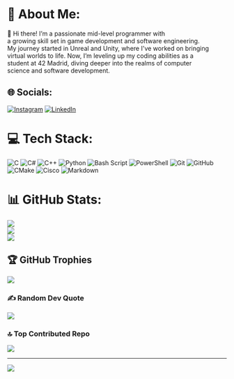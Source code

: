 # 💫 About Me:
👋 Hi there! I’m a passionate mid-level programmer with<br>a growing skill set in game development and software engineering.<br>My journey started in Unreal and Unity, where I've worked on bringing<br>virtual worlds to life. Now, I’m leveling up my coding abilities as a<br>student at 42 Madrid, diving deeper into the realms of computer<br>science and software development.


## 🌐 Socials:
[![Instagram](https://img.shields.io/badge/Instagram-%23E4405F.svg?logo=Instagram&logoColor=white)](https://instagram.com/jfernandez_47) 
[![LinkedIn](https://img.shields.io/badge/LinkedIn-%230077B5.svg?logo=linkedin&logoColor=white)](https://www.linkedin.com/in/javier-fern%C3%A1ndez-correa-068884200/)

<!-- TO DO: use icons for each technology -->
# 💻 Tech Stack:

<!--! C [image](https://github.com/user-attachments/assets/de6b8aa5-189b-4b5c-9210-feb0396df206) -->

<!--! Python [image](https://github.com/user-attachments/assets/c8c67d94-4db9-4a14-bc45-b9370fcd05fe) -->


![C](https://img.shields.io/badge/c-%2300599C.svg?style=for-the-badge&logo=c&logoColor=white) ![C#](https://img.shields.io/badge/c%23-%23239120.svg?style=for-the-badge&logo=csharp&logoColor=white) ![C++](https://img.shields.io/badge/c++-%2300599C.svg?style=for-the-badge&logo=c%2B%2B&logoColor=white) ![Python](https://img.shields.io/badge/python-3670A0?style=for-the-badge&logo=python&logoColor=ffdd54) ![Bash Script](https://img.shields.io/badge/bash_script-%23121011.svg?style=for-the-badge&logo=gnu-bash&logoColor=white) ![PowerShell](https://img.shields.io/badge/PowerShell-%235391FE.svg?style=for-the-badge&logo=powershell&logoColor=white) ![Git](https://img.shields.io/badge/git-%23F05033.svg?style=for-the-badge&logo=git&logoColor=white) ![GitHub](https://img.shields.io/badge/github-%23121011.svg?style=for-the-badge&logo=github&logoColor=white) ![CMake](https://img.shields.io/badge/CMake-%23008FBA.svg?style=for-the-badge&logo=cmake&logoColor=white) ![Cisco](https://img.shields.io/badge/cisco-%23049fd9.svg?style=for-the-badge&logo=cisco&logoColor=black) ![Markdown](https://img.shields.io/badge/markdown-%23000000.svg?style=for-the-badge&logo=markdown&logoColor=white) 

# 📊 GitHub Stats:
![](https://github-readme-stats.vercel.app/api?username=jfercode&theme=dark&hide_border=false&include_all_commits=true&count_private=true)<br/>
![](https://github-readme-streak-stats.herokuapp.com/?user=jfercode&theme=dark&hide_border=false)<br/>
![](https://github-readme-stats.vercel.app/api/top-langs/?username=jfercode&theme=dark&hide_border=false&include_all_commits=true&count_private=true&layout=compact)

## 🏆 GitHub Trophies
![](https://github-profile-trophy.vercel.app/?username=jfercode&theme=dark&no-frame=false&no-bg=false&margin-w=4)

### ✍️ Random Dev Quote
![](https://quotes-github-readme.vercel.app/api?type=horizontal&theme=dark)

### 🔝 Top Contributed Repo
![](https://github-contributor-stats.vercel.app/api?username=jfercode&limit=5&theme=dark&combine_all_yearly_contributions=true)

---
[![](https://visitcount.itsvg.in/api?id=jfercode&icon=10&color=13)](https://visitcount.itsvg.in)

<!-- Proudly created with GPRM ( https://gprm.itsvg.in ) -->
